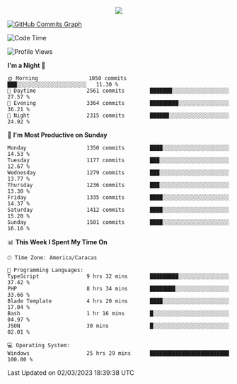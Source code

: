 <p align="center">
  <a href="http://www.github.com/thevacs">
    <img src="https://github-readme-streak-stats.herokuapp.com/?user=thevacs&stroke=ffffff&background=1c1917&ring=0891b2&fire=0891b2&currStreakNum=ffffff&currStreakLabel=0891b2&sideNums=ffffff&sideLabels=ffffff&dates=ffffff&hide_border=true" />
  </a>
  
  <a href="http://www.github.com/thevacs"><img src="https://github-readme-activity-graph.cyclic.app/graph?username=thevacs&bg_color=000000&color=ffffff&line=ff0000&point=ebebeb&area=true&hide_border=true" alt="GitHub Commits Graph" /></a>
  
</p>

<!--START_SECTION:waka-->
![Code Time](http://img.shields.io/badge/Code%20Time-1%2C215%20hrs%2033%20mins-blue)

![Profile Views](http://img.shields.io/badge/Profile%20Views-6-blue)

**I'm a Night 🦉** 

```text
🌞 Morning                1050 commits        ███░░░░░░░░░░░░░░░░░░░░░░   11.30 % 
🌆 Daytime                2561 commits        ███████░░░░░░░░░░░░░░░░░░   27.57 % 
🌃 Evening                3364 commits        █████████░░░░░░░░░░░░░░░░   36.21 % 
🌙 Night                  2315 commits        ██████░░░░░░░░░░░░░░░░░░░   24.92 % 
```
📅 **I'm Most Productive on Sunday** 

```text
Monday                   1350 commits        ████░░░░░░░░░░░░░░░░░░░░░   14.53 % 
Tuesday                  1177 commits        ███░░░░░░░░░░░░░░░░░░░░░░   12.67 % 
Wednesday                1279 commits        ███░░░░░░░░░░░░░░░░░░░░░░   13.77 % 
Thursday                 1236 commits        ███░░░░░░░░░░░░░░░░░░░░░░   13.30 % 
Friday                   1335 commits        ████░░░░░░░░░░░░░░░░░░░░░   14.37 % 
Saturday                 1412 commits        ████░░░░░░░░░░░░░░░░░░░░░   15.20 % 
Sunday                   1501 commits        ████░░░░░░░░░░░░░░░░░░░░░   16.16 % 
```


📊 **This Week I Spent My Time On** 

```text
🕑︎ Time Zone: America/Caracas

💬 Programming Languages: 
TypeScript               9 hrs 32 mins       █████████░░░░░░░░░░░░░░░░   37.42 % 
PHP                      8 hrs 34 mins       ████████░░░░░░░░░░░░░░░░░   33.66 % 
Blade Template           4 hrs 20 mins       ████░░░░░░░░░░░░░░░░░░░░░   17.04 % 
Bash                     1 hr 16 mins        █░░░░░░░░░░░░░░░░░░░░░░░░   04.97 % 
JSON                     30 mins             █░░░░░░░░░░░░░░░░░░░░░░░░   02.01 % 

💻 Operating System: 
Windows                  25 hrs 29 mins      █████████████████████████   100.00 % 
```


 Last Updated on 02/03/2023 18:39:38 UTC
<!--END_SECTION:waka-->
